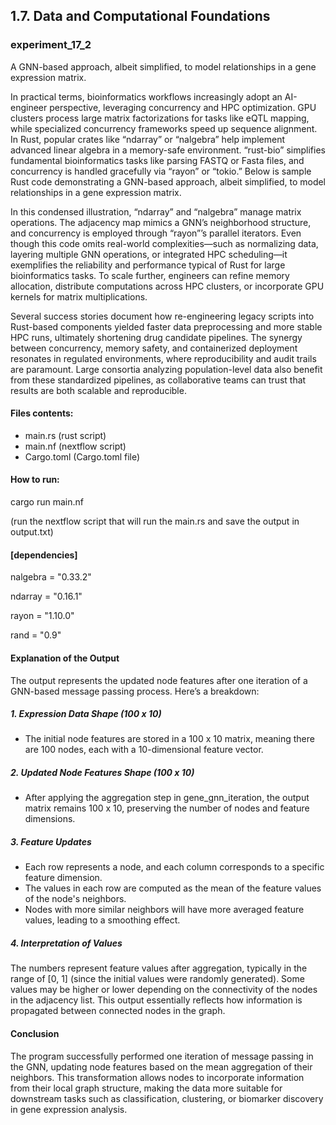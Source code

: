 ## 1.7. Data and Computational Foundations

### experiment_17_2

A GNN-based approach, albeit simplified, to model relationships in a gene expression matrix.

In practical terms, bioinformatics workflows increasingly adopt an AI-engineer perspective, leveraging concurrency and HPC optimization. GPU clusters process large matrix factorizations for tasks like eQTL mapping, while specialized concurrency frameworks speed up sequence alignment. In Rust, popular crates like “ndarray” or “nalgebra” help implement advanced linear algebra in a memory-safe environment. “rust-bio” simplifies fundamental bioinformatics tasks like parsing FASTQ or Fasta files, and concurrency is handled gracefully via “rayon” or “tokio.” Below is sample Rust code demonstrating a GNN-based approach, albeit simplified, to model relationships in a gene expression matrix.

In this condensed illustration, “ndarray” and “nalgebra” manage matrix operations. The adjacency map mimics a GNN’s neighborhood structure, and concurrency is employed through “rayon”’s parallel iterators. Even though this code omits real-world complexities—such as normalizing data, layering multiple GNN operations, or integrated HPC scheduling—it exemplifies the reliability and performance typical of Rust for large bioinformatics tasks. To scale further, engineers can refine memory allocation, distribute computations across HPC clusters, or incorporate GPU kernels for matrix multiplications.

Several success stories document how re-engineering legacy scripts into Rust-based components yielded faster data preprocessing and more stable HPC runs, ultimately shortening drug candidate pipelines. The synergy between concurrency, memory safety, and containerized deployment resonates in regulated environments, where reproducibility and audit trails are paramount. Large consortia analyzing population-level data also benefit from these standardized pipelines, as collaborative teams can trust that results are both scalable and reproducible.

#### Files contents:
* main.rs (rust script)
* main.nf (nextflow script)
* Cargo.toml (Cargo.toml file)

#### How to run:

cargo run main.nf 

(run the nextflow script that will run the main.rs and save the output in output.txt)
  
#### [dependencies]

nalgebra = "0.33.2"

ndarray = "0.16.1"

rayon = "1.10.0"

rand = "0.9"

#### Explanation of the Output

The output represents the updated node features after one iteration of a GNN-based message passing process. Here’s a breakdown:

##### 1. Expression Data Shape (100 x 10)

* The initial node features are stored in a 100 x 10 matrix, meaning there are 100 nodes, each with a 10-dimensional feature vector.

##### 2. Updated Node Features Shape (100 x 10)

* After applying the aggregation step in gene_gnn_iteration, the output matrix remains 100 x 10, preserving the number of nodes and feature dimensions.

##### 3. Feature Updates

* Each row represents a node, and each column corresponds to a specific feature dimension.
* The values in each row are computed as the mean of the feature values of the node's neighbors.
* Nodes with more similar neighbors will have more averaged feature values, leading to a smoothing effect.

##### 4. Interpretation of Values

The numbers represent feature values after aggregation, typically in the range of [0, 1] (since the initial values were randomly generated).
Some values may be higher or lower depending on the connectivity of the nodes in the adjacency list.
This output essentially reflects how information is propagated between connected nodes in the graph.

#### Conclusion

The program successfully performed one iteration of message passing in the GNN, updating node features based on the mean aggregation of their neighbors. This transformation allows nodes to incorporate information from their local graph structure, making the data more suitable for downstream tasks such as classification, clustering, or biomarker discovery in gene expression analysis.



